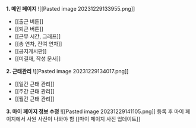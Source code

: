 **1. 메인 페이지**
![[Pasted image 20231229133955.png]]
- [[출근 버튼]]
- [[퇴근 버튼]]
- [[근무 시간, 그래프]]
- [[총 연차, 잔여 연차]]
- [[공지게시판]]
- [[미결재, 작성 문서]]

**2. 근태관리**
![[Pasted image 20231229134017.png]]
 - [[일간 근태 관리]]
 - [[주간 근태 관리]]
 - [[월간 근태 관리]]

 **3. 마이 페이지 정보 수정**
 ![[Pasted image 20231229141105.png]]
 등록 후 마이 페이지에서 사원 사진이 나와야 함
 [[마이 페이지 사진 업데이트]]
 